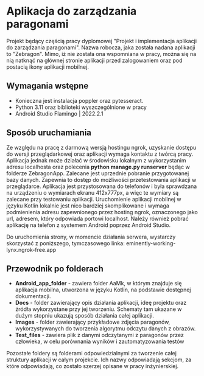 # Aplikacja do zarządzania paragonami
Projekt będący częścią pracy dyplomowej "Projekt i implementacja aplikacji do zarządzania paragonami".
Nazwa robocza, jaka została nadana aplikacji to "Zebragon". Mimo, iż nie została ona wspomniana w pracy, można się na nią natknąć na głównej stronie aplikacji przed zalogowaniem oraz pod postacią ikony aplikacji mobilnej.

## Wymagania wstępne
- Konieczna jest instalacja poppler oraz pytesseract.
- Python 3.11 oraz biblioteki wyszczególnione w pracy
- Android Studio Flamingo | 2022.2.1

## Sposób uruchamiania
Ze względu na pracę z darmową wersją hostingu ngrok, uzyskanie dostępu do wersji przeglądarkowej oraz aplikacji wymaga kontaktu z twórcą pracy. Aplikacja jednak może działać w środowisku lokalnym z wykorzystanim adresu localhosta oraz polecenia 
**python manage.py runserver** będąc w folderze ZebragonApp. Zalecane jest uprzednie pobranie przygotowanej bazy danych. Zapewnia to dostęp do możliwości przetestowania aplikacji w przeglądarce. Aplikacja jest przystosowana do telefonów i była sprawdzana na urządzeniu o wymiarach ekranu 412x777px, a więc te wymiary są zalecane przy testowaniu aplikacji.
Uruchomienie aplikacji mobilnej w języku Kotlin lokalnie jest nico bardziej skomplikowane i wymaga podmienienia adresu zapewnionego przez hosting ngrok, oznaczonego jako url, adresem, który odpowiada portowi localhost. Należy również pobrać aplikację na telefon z systemem Android poprzez Android Studio.

Do uruchomienia strony, w momencie działania serwera, wystarczy skorzystać z poniższego, tymczasowego linka:
eminently-working-lynx.ngrok-free.app

## Przewodnik po folderach
- **Android_app_folder** - zawiera folder AaMk, w którym znajduje się aplikacja mobilna, utworzona w języku Kotlin, na podstawie dostępnej dokumentacji.
- **Docs** - folder zawierający opis działania aplikacji, ideę projektu oraz źródła wykorzystane przy jej tworzeniu. Schematy tam ukazane w dużym stopniu ukazują sposób działania całej aplikacji.
- **Images** - folder zawierający przykładowe zdjęcia paragonów, wykorzystywanych do tworzenia algorytmu odczytu danych z obrazów.
- **Test_files** - zawiera plik z danymi odczytanymi z paragonów przez człowieka, w celu porównania wyników i zautomatyzowania testów

Pozostałe foldery są folderami odpowiedzialnymi za tworzenie całej struktury aplikacji w całym projekcie. Ich nazwy odpowiadają sekcjom, za które odpowiadają, co zostało szerzej opisane w pracy inżynierskiej.
